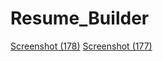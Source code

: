 # Resume_Builder
[Screenshot (178)](https://github.com/MehulAgarwal2000/Resume_Builder/assets/122090077/5b3e9268-f6aa-44d7-aa01-445b2c61086c)
[Screenshot (177)](https://github.com/MehulAgarwal2000/Resume_Builder/assets/122090077/613a3fbc-2b02-42df-9876-b1666a000b51)
